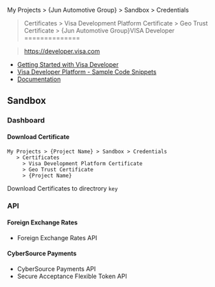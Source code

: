 My Projects > {Jun Automotive Group} > Sandbox > Credentials
   > Certificates
     > Visa Development Platform Certificate
     > Geo Trust Certificate
     > {Jun Automotive Group}VISA Developer
==============

> https://developer.visa.com

- [Getting Started with Visa Developer](https://developer.visa.com/vdpguide)
- [Visa Developer Platform - Sample Code Snippets](https://github.com/visa/SampleCode)
- [Documentation](https://developer.visa.com/docs)

Sandbox
-------

### Dashboard
#### Download Certificate
```
My Projects > {Project Name} > Sandbox > Credentials
   > Certificates
     > Visa Development Platform Certificate
     > Geo Trust Certificate
     > {Project Name}
```

Download Certificates to directrory `key`

### API
#### Foreign Exchange Rates
- Foreign Exchange Rates API

#### CyberSource Payments
- CyberSource Payments API
- Secure Acceptance Flexible Token API
